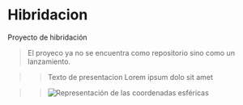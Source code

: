 # Hibridacion
Proyecto de hibridación
>El proyeco ya no se encuentra como repositorio sino como un lanzamiento.

>>Texto de presentacion
>>Lorem ipsum dolo sit amet

>>   ![Representación de las coordenadas esféricas](https://github.com/JoseAdrianRodriguezGonzalez/Hibridacion/blob/main/assets/The-point-A-on-spherical-plane_Q320.jpg)
